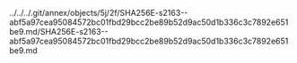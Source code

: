 ../../../.git/annex/objects/5j/2f/SHA256E-s2163--abf5a97cea95084572bc01fbd29bcc2be89b52d9ac50d1b336c3c7892e651be9.md/SHA256E-s2163--abf5a97cea95084572bc01fbd29bcc2be89b52d9ac50d1b336c3c7892e651be9.md